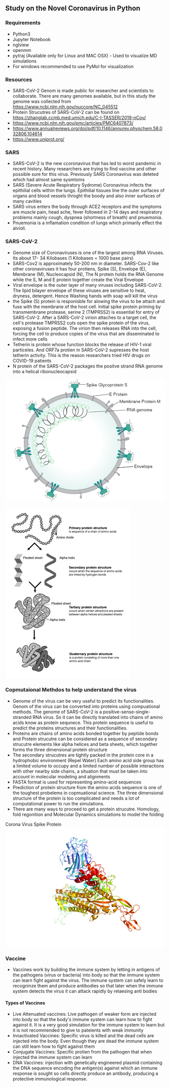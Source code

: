 ## Study on the Novel Coronavirus in Python

### Requirements
- Python3
- Jupyter Notebook
- nglview
- openmm
- pytraj (Available only for Linux and MAC OSX) - Used to visualize MD simulations
- For windows recommended to use PyMol for visualization

### Resources
- SARS-CoV-2 Genom is made public for researcher and scientists to collaborate. There are many genomes available, but in this study the genome was collected from https://www.ncbi.nlm.nih.gov/nuccore/NC_045512 
- Protein Strucutres of SARS-CoV-2 can be found on https://zhanglab.ccmb.med.umich.edu/C-I-TASSER/2019-nCov/
- https://www.ncbi.nlm.nih.gov/pmc/articles/PMC6407873/
- https://www.annualreviews.org/doi/pdf/10.1146/annurev.physchem.58.032806.104614
- https://www.uniprot.org/

### SARS
- SARS-CoV-2 is the new ccoronavirus that has led to worst pandemic in recent history. Many researchers are trying to find vaccine and other possible sure for this virus. Previously SARS Coronavirus was deteted which had almost same sysmtoms
- SARS (Severe Acute Respiratory Sydrome) Coronavirus infects the epithilial cells within the lungs. Epithilial tissues line the outer surfaces of organs and blood vessels throght the boody and also inner surfaces of many cavities
- SARS virus enters the body through ACE2 receptors and the symptoms are muscle pain, head ache, fever followed in 2-14 days and respiratory problems mainly cough, dyspnea (shortness of breath) and pnuemonia.
- Pnuemonia is a inflamation condition of lungs which primarily effect the alvioli. 

### SARS-CoV-2
- Genome size of Coronaviruses is one of the largest among RNA Viruses. Its about 17- 34 Kilobases (1 Kilobases = 1000 base pairs) 
- SARS-Cov2 is approximately 50-200 nm in diameter. SARS-Cov-2 like other coronaviruses it has four protiens, Spike (S), Envelope (E), Membrane (M), Nucleocapsid (N), The N protein holds the RNA Genome while the S, M and E protein together create the Viral Envelope
- Viral envelope is the outer layer of many viruses including SARS-CoV-2. The lipid bilayer envelope of these viruses are sensitive to heat, dryness, detergent. Hence Washing hands with soap will kill the virus
- the Spike (S) protein is responisble for alowing the virus to be attach and fuse with the membrane of the host cell. Initial spike protein priming by transmembrane protease, serine 2 (TMPRSS2) is essential for entry of SARS-CoV-2. After a SARS-CoV-2 virion attaches to a target cell, the cell's protease TMPRSS2 cuts open the spike protein of the virus, exposing a fusion peptide. The virion then releases RNA into the cell, forcing the cell to produce copies of the virus that are disseminated to infect more cells
- Tetherin is protein whose function blocks the release of HIV-1 viral particeles. And ORF7a protien in SARS-CoV-2 supresses the host tetherin activity. This is the reason researchers tried HIV drugs on COVID-19 patients
- N protein of the SARS-CoV-2 packages the positve strand RNA genome into a helical ribonucleocapsid

![Corona Virus Strucutre](./Images/1.png)

![Corona Virus Strucutre](./Images/Protein-structure.png)

### Copmutaional Methdos to help understand the virus
- Genome of the virus can be very useful to predict its functionalities. Genom of the virus can be converted into proteins using compuational methods. The genome of SARS-CoV-2 is a positive-sense-single-stranded RNA virus. So it can be directly translated into chains of amino acids know as protein sequnece. This protein sequence is useful to predict the proteins structures and their functionalities. 
- Proteins are chains of amino acids bonded together by peptide bonds and Protein strucutre can be considered as a sequence of secondary strucutre elements like alpha helices and beta sheets, which together forms the three dimensional protein structure
- The secondary strucutres are tightly packed in the protein core in a hydrophobic environment (Repel Water) Each amino acid side group has a limited volume to occupy and a limited number of possible interactions with other nearby side chains, a situation that must be taken into account in molecular modeling and alignments
- FASTA format is used for representing amino-acid sequences
- Prediction of protein structure from the amino acids sequence is one of the toughest probelems in copmuational science. The three dimensional structure of the protein is too complicated and needs a lot of computational power to run the simulations. 
- There are many ways to proceed to get a protein strucutre. Homology, fold regonition and Molecular Dynamics simulations to model the folding

Corona Virus Spike Protein
![Spike Protein](./Images/spike.png)

### Vaccine
- Vaccines work by building the immune system by letting in antigens of the pathogens (virus or bacteria) into body so that the immune system can learn fight against the virus. The immune system can safely learn to recogninze them and produce antibodies so that later when the immune system detects the virus it can attack rapidly by relaesing anti bodies

#### Types of Vaccines
- Live Attenuated vaccines: Live pathogen of weaker form are injected into body so that the body's immune system can learn how to fight against it. It is a very good simulation for the immune system to learn but it is not recommended to give to pateients with weak immunity
- Innactivated Vaccines: Specific virus is killed and the dead cells are injected into the body. Even though they are dead the immune system can still learn how to fight against them
- Conjugate Vaccines: Specific protien from the pathogen that when injected the immune system can learn
- DNA Vaccines: injection with genetically engineered plasmid containing the DNA sequence encoding the antigen(s) against which an immune response is sought so cells directly produce an antibody, producing a protective immunological response.